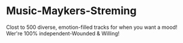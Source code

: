 # Music-Maykers-Streming
Clost to 500 diverse, emotion-filled tracks for when you want a mood! Wer're 100% independent-Wounded &amp; Willing!
